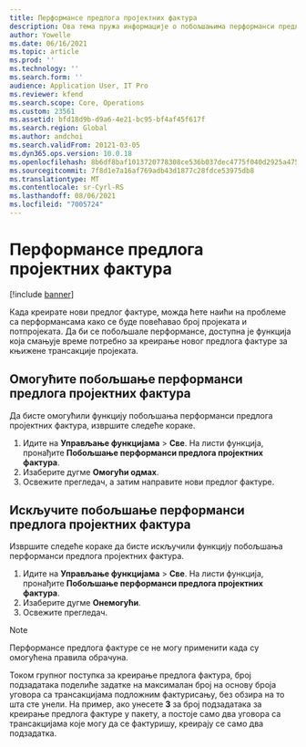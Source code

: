 ```yaml
---
title: Перформансе предлога пројектних фактура
description: Ова тема пружа информације о побољшањима перформанси предлога пројектних фактура.
author: Yowelle
ms.date: 06/16/2021
ms.topic: article
ms.prod: ''
ms.technology: ''
ms.search.form: ''
audience: Application User, IT Pro
ms.reviewer: kfend
ms.search.scope: Core, Operations
ms.custom: 23561
ms.assetid: bfd18d9b-d9a6-4e21-bc95-bf4af45f617f
ms.search.region: Global
ms.author: andchoi
ms.search.validFrom: 20121-03-05
ms.dyn365.ops.version: 10.0.18
ms.openlocfilehash: 8b6df8baf1013720778308ce536b037dec4775f040d2925a47508fb373900f81
ms.sourcegitcommit: 7f8d1e7a16af769adb43d1877c28fdce53975db8
ms.translationtype: MT
ms.contentlocale: sr-Cyrl-RS
ms.lasthandoff: 08/06/2021
ms.locfileid: "7005724"
---
```

# <a name="project-invoice-proposal-performance"></a>Перформансе предлога пројектних фактура

[!include [banner](../includes/banner.md)]

Када креирате нови предлог фактуре, можда ћете наићи на проблеме са перформансама како се буде повећавао број пројеката и потпројеката. Да би се побољшале перформансе, доступна је функција која смањује време потребно за креирање новог предлога фактуре за књижене трансакције пројеката.

## <a name="enable-project-invoice-proposal-performance-enhancement"></a>Омогућите побољшање перформанси предлога пројектних фактура
Да бисте омогућили функцију побољшања перформанси предлога пројектних фактура, извршите следеће кораке.

1.  Идите на **Управљање функцијама** > **Све**. На листи функција, пронађите **Побољшање перформанси предлога пројектних фактура**.
2.  Изаберите дугме **Омогући одмах**.
3.  Освежите прегледач, а затим направите нови предлог фактуре.

## <a name="turn-off-project-invoice-proposal-performance-enhancement"></a>Искључите побољшање перформанси предлога пројектних фактура
Извршите следеће кораке да бисте искључили функцију побољшања перформанси предлога пројектних фактура.

1.  Идите на **Управљање функцијама** > **Све**. На листи функција, пронађите **Побољшање перформанси предлога пројектних фактура**.
2.  Изаберите дугме **Онемогући**.
3.  Освежите прегледач.

> [!NOTE]
> Перформансе предлога фактуре се не могу применити када су омогућена правила обрачуна.
> 
> Током групног поступка за креирање предлога фактура, број подзадатака поделиће задатке на максималан број на основу броја уговора са трансакцијама подложним фактурисању, без обзира на то шта сте унели. На пример, ако унесете **3** за број подзадатака за креирање предлога фактуре у пакету, а постоје само два уговора са трансакцијама које могу да се фактуришу, креирају се само два подзадатка.
